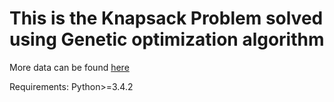 # This is the Knapsack Problem solved using Genetic optimization algorithm
More data can be found [here](http://people.sc.fsu.edu/~jburkardt/datasets/knapsack_01/knapsack_01.html)

Requirements: 
  Python>=3.4.2
